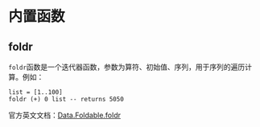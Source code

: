 # 内置函数

## foldr

`foldr`函数是一个迭代器函数，参数为算符、初始值、序列，用于序列的遍历计算。例如：

```
list = [1..100]
foldr (+) 0 list -- returns 5050
```

官方英文文档：[Data.Foldable.foldr](https://wiki.haskell.org/Data.Foldable.foldr)
